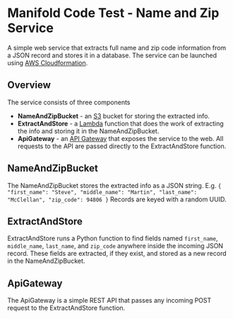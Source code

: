 # Manifold Code Test - Name and Zip Service
A simple web service that extracts full name and zip code information from a JSON record and stores it in a database.
The service can be launched using [AWS Cloudformation](https://aws.amazon.com/cloudformation/).

## Overview
The service consists of three components
- **NameAndZipBucket** - an [S3](https://aws.amazon.com/s3/) bucket for storing the extracted info.
- **ExtractAndStore** - a [Lambda](https://aws.amazon.com/lambda/) function that does the work of extracting the info and storing it in the NameAndZipBucket.
- **ApiGateway** - an [API Gateway](https://aws.amazon.com/api-gateway/) that exposes the service to the web. All requests to the API are passed directly to the ExtractAndStore function.

## NameAndZipBucket
The NameAndZipBucket stores the extracted info as a JSON string. E.g.
``
{
  "first_name": "Steve",
  "middle_name": "Martin",
  "last_name": "McClellan",
  "zip_code": 94806
}
``
Records are keyed with a random UUID.

## ExtractAndStore
ExtractAndStore runs a Python function to find fields named `first_name`, `middle_name`, `last_name`, and `zip_code` anywhere inside the incoming JSON record. These fields are extracted, if they exist, and stored as a new record in the NameAndZipBucket.

## ApiGateway
The ApiGateway is a simple REST API that passes any incoming POST request to the ExtractAndStore function.
